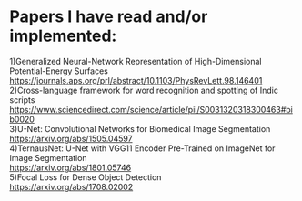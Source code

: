 # Papers I have read and/or implemented:
1)Generalized Neural-Network Representation of High-Dimensional Potential-Energy Surfaces</br>
  https://journals.aps.org/prl/abstract/10.1103/PhysRevLett.98.146401</br>
2)Cross-language framework for word recognition and spotting of Indic scripts</br>
  https://www.sciencedirect.com/science/article/pii/S0031320318300463#bib0020</br>
3)U-Net: Convolutional Networks for Biomedical Image Segmentation</br>
  https://arxiv.org/abs/1505.04597</br>
4)TernausNet: U-Net with VGG11 Encoder Pre-Trained on ImageNet for Image Segmentation</br>
  https://arxiv.org/abs/1801.05746</br>
5)Focal Loss for Dense Object Detection</br>
  https://arxiv.org/abs/1708.02002</br>
